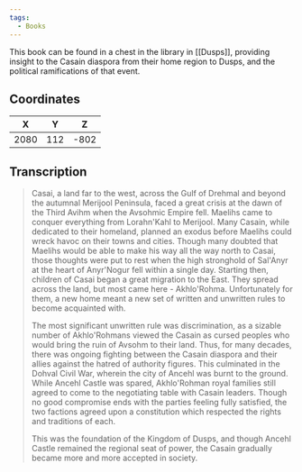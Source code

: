 ```yaml
---
tags:
  - Books
---
```


This book can be found in a chest in the library in [[Dusps]], providing insight to the Casain diaspora from their home region to Dusps, and the political ramifications of that event.

## Coordinates
| **X** | **Y** | **Z** |
| :---: | :---: | :---: |
| 2080  |  112  | -802  |

## Transcription
> Casai, a land far to the west, across the Gulf of Drehmal and beyond the autumnal Merijool Peninsula, faced a great crisis at the dawn of the Third Avihm when the Avsohmic Empire fell. Maelihs came to conquer everything from Lorahn'Kahl to Merijool. Many Casain, while dedicated to their homeland, planned an exodus before Maelihs could wreck havoc on their towns and cities. Though many doubted that Maelihs would be able to make his way all the way north to Casai, those thoughts were put to rest when the high stronghold of Sal'Anyr at the heart of Anyr'Nogur fell within a single day. Starting then, children of Casai began a great migration to the East. They spread across the land, but most came here - Akhlo'Rohma. Unfortunately for them, a new home meant a new set of written and unwritten rules to become acquainted with.
>
> The most significant unwritten rule was discrimination, as a sizable number of Akhlo'Rohmans viewed the Casain as cursed peoples who would bring the ruin of Avsohm to their land. Thus, for many decades, there was ongoing fighting between the Casain diaspora and their allies against the hatred of authority figures. This culminated in the Dohval Civil War, wherein the city of Ancehl was burnt to the ground. While Ancehl Castle was spared, Akhlo'Rohman royal families still agreed to come to the negotiating table with Casain leaders. Though no good compromise ends with the parties feeling fully satisfied, the two factions agreed upon a constitution which respected the rights and traditions of each.
>
> This was the foundation of the Kingdom of Dusps, and though Ancehl Castle remained the regional seat of power, the Casain gradually became more and more accepted in society.




